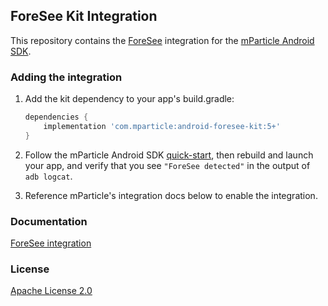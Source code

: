 ## ForeSee Kit Integration

This repository contains the [ForeSee](https://www.foresee.com) integration for the [mParticle Android SDK](https://github.com/mParticle/mparticle-android-sdk).

### Adding the integration

1. Add the kit dependency to your app's build.gradle:

    ```groovy
    dependencies {
        implementation 'com.mparticle:android-foresee-kit:5+'
    }
    ```
2. Follow the mParticle Android SDK [quick-start](https://github.com/mParticle/mparticle-android-sdk), then rebuild and launch your app, and verify that you see `"ForeSee detected"` in the output of `adb logcat`.
3. Reference mParticle's integration docs below to enable the integration.

### Documentation

[ForeSee integration](http://docs.mparticle.com/?java#foresee)

### License

[Apache License 2.0](http://www.apache.org/licenses/LICENSE-2.0)